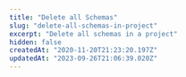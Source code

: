 ```yaml
---
title: "Delete all Schemas"
slug: "delete-all-schemas-in-project"
excerpt: "Delete all schemas in a project"
hidden: false
createdAt: "2020-11-20T21:23:20.197Z"
updatedAt: "2023-09-26T21:06:39.020Z"
---
```

